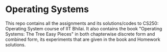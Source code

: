 # Operating Systems
This repo contains all the assignments and its solutions/codes to CS250: Operating System course of IIT Bhilai. 
It also contains the book "Operating Systems: The Tree Easy Pieces" in both chapterwise discrete form and combined form, its experiments that are given in the book and Homework solutions.
